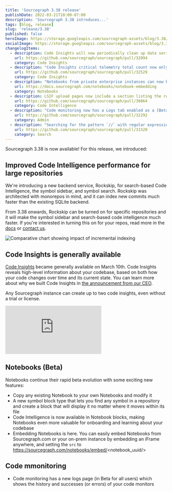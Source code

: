 ```yaml
---
title: 'Sourcegraph 3.38 release'
publishDate: 2022-03-21T10:00-07:00
description: 'Sourcegraph 3.38 introduces...'
tags: [blog, release]
slug: 'release/3.38'
published: false
heroImage: https://storage.googleapis.com/sourcegraph-assets/blog/3.38/sourcegraph-3-38-release.png
socialImage: https://storage.googleapis.com/sourcegraph-assets/blog/3.38/sourcegraph-3-38-release.png
changelogItems:
  - description: Code Insights will now periodically clean up data series that are not in use. There is a 1 hour grace period where the series can be reattached to a view, after which all of the time series data and metadata will be deleted.
    url: https://github.com/sourcegraph/sourcegraph/pull/32094
    category: Code Insights
  - description: "Code Insights critical telemetry total count now only includes insights that are not frozen (limited by trial mode restrictions)."
    url: https://github.com/sourcegraph/sourcegraph/pull/32529
    category: Code Insights
  - description: "Notebooks from private enterprise instances can now be embedded in external sites by enabling the `enable-embed-route` feature flag."
    url: https://docs.sourcegraph.com/notebooks/notebook-embedding
    category: Notebooks
  - description: LSIF upload pages now include a section listing the reasons and retention policies resulting in an upload being retained and not expired.
    url: https://github.com/sourcegraph/sourcegraph/pull/30864
    category: Code Intelligence
  - description: "Code monitoring now has a Logs tab enabled as a [Beta feature](https://docs.sourcegraph.com/admin/beta_and_experimental_features). This lets you see recent runs of your code monitors and determine if any notifications were sent or if there were any errors during the run."
    url: https://github.com/sourcegraph/sourcegraph/pull/32292
    category: Admin
  - description: "Searching for the pattern `//` with regular expression search is now interpreted literally and will search for `//`. Previously, the `//` pattern was interpreted as our regular expression syntax `/<regexp>/` which would in turn be intrpreted as the empty string. Since searching for an empty string offers little practical utility, we now instead interpret `//` to search for its literal meaning in regular expression search."
    url: https://github.com/sourcegraph/sourcegraph/pull/31520
    category: Search
---
```


Sourcegraph 3.38 is now available! For this release, we introduced:

## Improved Code Intelligence performance for large repositories

We're introducing a new backend service, Rockskip, for search-based Code Intelligence, the symbol sidebar, and symbol search. Rockskip was architected with monorepos in mind, and it can index new commits much faster than the existing SQLite backend.

From 3.38 onwards, Rockskip can be turned on for specific repositories and it will make the symbol sidebar and search-based code intelligence much faster. If you're interested in turning this on for your repos, read more in the [docs](https://docs.sourcegraph.com/code_intelligence/explanations/rockskip) or [contact us](mailto:support@sourcegraph.com).

<img class="blog-image" title="Rockskip performance improvement" alt="Comparative chart showing impact of incremental indexing" src="https://storage.googleapis.com/sourcegraph-assets/docs/images/code-intelligence/rockskip-chart.png">

## Code Insights is generally available

[Code Insights](https://docs.sourcegraph.com/code_insights) became generally available on March 10th. Code Insights reveals high-level information about your codebase, based on both how your code changes over time and its current state. You can learn more about why we built Code Insights in [the announcement from our CEO](https://about.sourcegraph.com/blog/announcing-code-insights/).

Any Sourcegraph instance can create up to two code insights, even without a trial or license.

<div class="container my-4 video-embed embed-responsive embed-responsive-16by9">
  <iframe
    class="embed-responsive-item"
    src="https://www.youtube-nocookie.com/embed/fMCUJQHfbUA?autoplay=0&amp;cc_load_policy=0&amp;start=0&amp;end=0&amp;loop=0&amp;controls=1&amp;modestbranding=1&amp;rel=0"
    allowfullscreen="true"
    allow="accelerometer; autoplay; encrypted-media; gyroscope; picture-in-picture"
    frameborder="0"
    title="Sourcegraph Code Insights demo"
  ></iframe>
</div>

## Notebooks (Beta)

Notebooks continue their rapid beta evolution with some exciting new features:

- Copy any existing Notebook to your own Notebooks and modify it
- A new symbol block type that lets you find any symbol in a repository and create a block that will display it no matter where it moves within its file
- Code Intelligence is now available in Notebook blocks, making Notebooks even more valuable for onboarding and learning about your codebase
- Embedding Notebooks is here. You can easily embed Notebooks from Sourcegraph.com or your on-prem instance by embedding an iFrame anywhere, and setting the `src` to https://sourcegraph.com/notebooks/embed/<notebook_uuid/>

## Code mmonitoring

- Code monitoring has a new logs page (in Beta for all users) which shows the history and successes (or errors) of your code monitors
